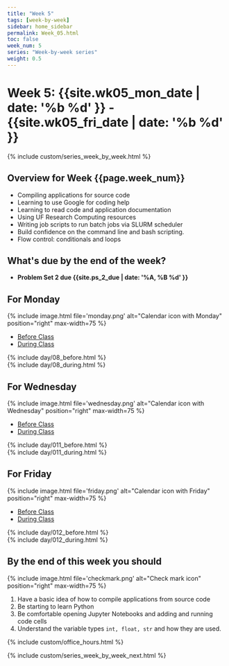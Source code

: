 ```yaml
---
title: "Week 5"
tags: [week-by-week]
sidebar: home_sidebar
permalink: Week_05.html
toc: false
week_num: 5
series: "Week-by-week series"
weight: 0.5
---
```


# Week 5: {{site.wk05_mon_date | date: '%b %d' }} - {{site.wk05_fri_date | date: '%b %d' }}


{% include custom/series_week_by_week.html %}

## Overview for Week {{page.week_num}}

* Compiling applications for source code
* Learning to use Google for coding help
* Learning to read code and application documentation
* Using UF Research Computing resources
* Writing job scripts to run batch jobs via SLURM scheduler
* Build confidence on the command line and bash scripting.
* Flow control: conditionals and loops

## What's due by the end of the week?

* **Problem Set 2 due {{site.ps_2_due | date: '%A, %B %d' }}**

## For Monday

{% include image.html file='monday.png' alt="Calendar icon with Monday" position="right" max-width=75 %}

<ul id="MondayTabs" class="nav nav-tabs">
    <li class="active"><a href="#MonBefore" data-toggle="tab">Before Class</a></li>
    <li><a href="#MonDuring" data-toggle="tab">During Class</a></li>
</ul>
<div class="tab-content">
    <div role="tabpanel" class="tab-pane active" id="MonBefore">
        {% include day/08_before.html %}
    </div>
    <div role="tabpanel" class="tab-pane" id="MonDuring">
        {% include day/08_during.html %}
    </div>
</div>

## For Wednesday

{% include image.html file='wednesday.png' alt="Calendar icon with Wednesday" position="right" max-width=75 %}

<ul id="WednesdayTabs" class="nav nav-tabs">
    <li class="active"><a href="#WedBefore" data-toggle="tab">Before Class</a></li>
    <li><a href="#WedDuring" data-toggle="tab">During Class</a></li>
</ul>
<div class="tab-content">
    <div role="tabpanel" class="tab-pane active" id="WedBefore">
        {% include day/011_before.html %}
    </div>
    <div role="tabpanel" class="tab-pane" id="WedDuring">
        {% include day/011_during.html %}
    </div>
</div>

## For Friday

{% include image.html file='friday.png' alt="Calendar icon with Friday" position="right" max-width=75 %}

<ul id="FridayTabs" class="nav nav-tabs">
    <li class="active"><a href="#FriBefore" data-toggle="tab">Before Class</a></li>
    <li><a href="#FriDuring" data-toggle="tab">During Class</a></li>
</ul>
<div class="tab-content">
    <div role="tabpanel" class="tab-pane active" id="FriBefore">
        {% include day/012_before.html %}
    </div>
    <div role="tabpanel" class="tab-pane" id="FriDuring">
        {% include day/012_during.html %}
    </div>
</div>

## By the end of this week you should

{% include image.html file='checkmark.png' alt="Check mark icon" position="right" max-width=75 %}

1. Have a basic idea of how to compile applications from source code
1. Be starting to learn Python
1. Be comfortable opening Jupyter Notebooks and adding and running code cells
1. Understand the variable types `int, float, str` and how they are used.

{% include custom/office_hours.html %}

{% include custom/series_week_by_week_next.html %}
